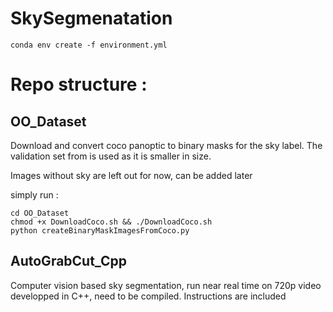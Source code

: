 # SkySegmenatation

```
conda env create -f environment.yml
```

# Repo structure :
## OO_Dataset
Download and convert coco panoptic to binary masks for the sky label. 
The validation set from is used as it is smaller in size.

Images without sky are left out for now, can be added later 

simply run :

```
cd OO_Dataset
chmod +x DownloadCoco.sh && ./DownloadCoco.sh
python createBinaryMaskImagesFromCoco.py
```
  
## AutoGrabCut_Cpp
Computer vision based sky segmentation, run near real time on 720p video 
developped in C++, need to be compiled. Instructions are included
